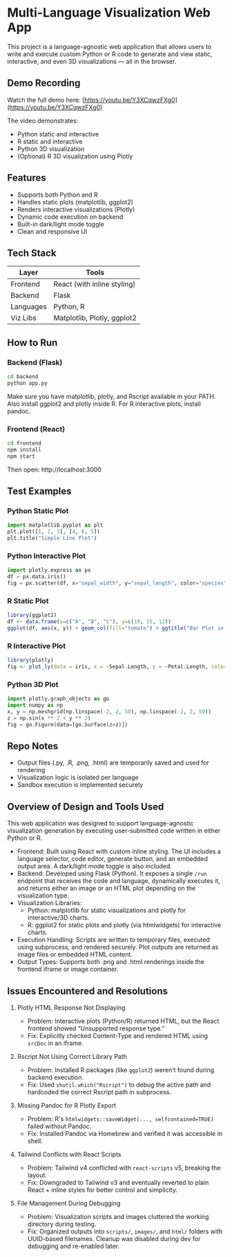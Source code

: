 # Multi-Language Visualization Web App

This project is a language-agnostic web application that allows users to write and execute custom Python or R code to generate and view static, interactive, and even 3D visualizations — all in the browser.

## Demo Recording

Watch the full demo here: [https://youtu.be/Y3XCqwzFXg0](https://youtu.be/Y3XCqwzFXg0)

The video demonstrates:
- Python static and interactive
- R static and interactive
- Python 3D visualization
- (Optional) R 3D visualization using Plotly

## Features

- Supports both Python and R
- Handles static plots (matplotlib, ggplot2)
- Renders interactive visualizations (Plotly)
- Dynamic code execution on backend
- Built-in dark/light mode toggle
- Clean and responsive UI

## Tech Stack

| Layer       | Tools                        |
|-------------|------------------------------|
| Frontend    | React (with inline styling)  |
| Backend     | Flask                        |
| Languages   | Python, R                    |
| Viz Libs    | Matplotlib, Plotly, ggplot2  |

## How to Run

### Backend (Flask)

```bash
cd backend
python app.py
```

Make sure you have matplotlib, plotly, and Rscript available in your PATH. Also install ggplot2 and plotly inside R. For R interactive plots, install pandoc.

### Frontend (React)

```bash
cd frontend
npm install
npm start
```

Then open: http://localhost:3000

## Test Examples

### Python Static Plot

```python
import matplotlib.pyplot as plt
plt.plot([1, 2, 3], [4, 6, 5])
plt.title("Simple Line Plot")
```

### Python Interactive Plot

```python
import plotly.express as px
df = px.data.iris()
fig = px.scatter(df, x="sepal_width", y="sepal_length", color="species")
```

### R Static Plot

```r
library(ggplot2)
df <- data.frame(x=c("A", "B", "C"), y=c(10, 15, 12))
ggplot(df, aes(x, y)) + geom_col(fill="tomato") + ggtitle("Bar Plot in R")
```

### R Interactive Plot

```r
library(plotly)
fig <- plot_ly(data = iris, x = ~Sepal.Length, y = ~Petal.Length, color = ~Species, type = 'scatter', mode = 'markers')
```

### Python 3D Plot

```python
import plotly.graph_objects as go
import numpy as np
x, y = np.meshgrid(np.linspace(-2, 2, 50), np.linspace(-2, 2, 50))
z = np.sin(x ** 2 + y ** 2)
fig = go.Figure(data=[go.Surface(z=z)])
```

## Repo Notes

- Output files (.py, .R, .png, .html) are temporarily saved and used for rendering
- Visualization logic is isolated per language
- Sandbox execution is implemented securely

## Overview of Design and Tools Used

This web application was designed to support language-agnostic visualization generation by executing user-submitted code written in either Python or R.

- Frontend: Built using React with custom inline styling. The UI includes a language selector, code editor, generate button, and an embedded output area. A dark/light mode toggle is also included.
- Backend: Developed using Flask (Python). It exposes a single `/run` endpoint that receives the code and language, dynamically executes it, and returns either an image or an HTML plot depending on the visualization type.
- Visualization Libraries:
  - Python: matplotlib for static visualizations and plotly for interactive/3D charts.
  - R: ggplot2 for static plots and plotly (via htmlwidgets) for interactive charts.
- Execution Handling: Scripts are written to temporary files, executed using subprocess, and rendered securely. Plot outputs are returned as image files or embedded HTML content.
- Output Types: Supports both .png and .html renderings inside the frontend iframe or image container.

## Issues Encountered and Resolutions

1. Plotly HTML Response Not Displaying  
   - Problem: Interactive plots (Python/R) returned HTML, but the React frontend showed “Unsupported response type.”  
   - Fix: Explicitly checked Content-Type and rendered HTML using `srcDoc` in an iframe.

2. Rscript Not Using Correct Library Path  
   - Problem: Installed R packages (like `ggplot2`) weren’t found during backend execution.  
   - Fix: Used `shutil.which("Rscript")` to debug the active path and hardcoded the correct Rscript path in subprocess.

3. Missing Pandoc for R Plotly Export  
   - Problem: R's `htmlwidgets::saveWidget(..., selfcontained=TRUE)` failed without Pandoc.  
   - Fix: Installed Pandoc via Homebrew and verified it was accessible in shell.

4. Tailwind Conflicts with React Scripts  
   - Problem: Tailwind v4 conflicted with `react-scripts` v5, breaking the layout.  
   - Fix: Downgraded to Tailwind v3 and eventually reverted to plain React + inline styles for better control and simplicity.

5. File Management During Debugging  
   - Problem: Visualization scripts and images cluttered the working directory during testing.  
   - Fix: Organized outputs into `scripts/`, `images/`, and `html/` folders with UUID-based filenames. Cleanup was disabled during dev for debugging and re-enabled later.
